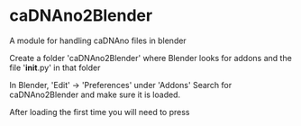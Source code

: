 # caDNAno2Blender
 A module for handling caDNAno files in blender

Create a folder 'caDNAno2Blender' where Blender looks for addons and the file '__init__.py' in that folder

In Blender, 'Edit' -> 'Preferences' under 'Addons'
Search for caDNAno2Blender and make sure it is loaded. 

After loading the first time you will need to press 
